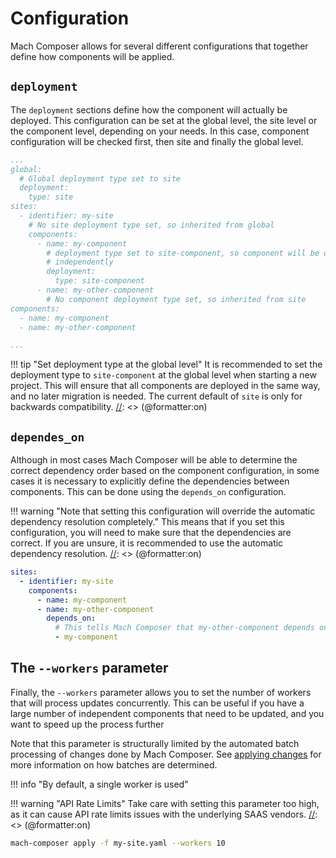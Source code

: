 # Configuration

Mach Composer allows for several different configurations that together define
how components will be applied.

## `deployment`

The `deployment` sections define how the component will actually be deployed.
This configuration can be set at the global level, the site level or the
component level, depending on your needs. In this case, component configuration
will be checked first, then site and finally the global level.

```yaml
...
global:
  # Global deployment type set to site
  deployment:
    type: site
sites:
  - identifier: my-site
    # No site deployment type set, so inherited from global
    components:
      - name: my-component
        # deployment type set to site-component, so component will be deployed 
        # independently
        deployment:
          type: site-component
      - name: my-other-component
        # No component deployment type set, so inherited from site
components:
  - name: my-component
  - name: my-other-component

...
```

[//]: <> (@formatter:off)
!!! tip "Set deployment type at the global level"
    It is recommended to set the deployment type to `site-component` at the global
    level when starting a new project. This will ensure that all components are
    deployed in the same way, and no later migration is needed. The current default
    of `site` is only for backwards compatibility.
[//]: <> (@formatter:on)

## `dependes_on`

Although in most cases Mach Composer will be able to determine the correct
dependency order based on the component configuration, in some cases it is
necessary to explicitly define the dependencies between components. This can be
done using the `depends_on` configuration.

[//]: <> (@formatter:off)
!!! warning "Note that setting this configuration will override the automatic dependency resolution completely."
    This means that if you set this configuration, you will need to make sure that
    the dependencies are correct. If you are unsure, it is recommended to use the
    automatic dependency resolution.
[//]: <> (@formatter:on)

```yaml
sites:
  - identifier: my-site
    components:
      - name: my-component
      - name: my-other-component
        depends_on:
          # This tells Mach Composer that my-other-component depends on my-component explicitly
          - my-component
```

## The `--workers` parameter

Finally, the `--workers` parameter allows you to set the number of workers that
will process updates concurrently. This can be useful if you have a large number
of independent components that need to be updated, and you want to speed up the
process further

Note that this parameter is structurally limited by the automated batch
processing of changes done by Mach Composer.
See [applying changes](applying-changes.md) for more information on how batches
are determined.

!!! info "By default, a single worker is used"

[//]: <> (@formatter:off)
!!! warning "API Rate Limits"
    Take care with setting this parameter too high, as it can cause API rate 
    limits issues with the underlying SAAS vendors.
[//]: <> (@formatter:on)

```bash
mach-composer apply -f my-site.yaml --workers 10
```
